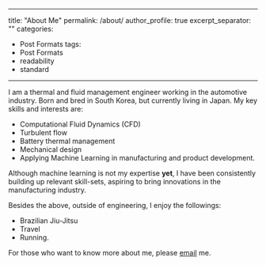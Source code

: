 
---
title: "About Me"
permalink: /about/
author_profile: true
excerpt_separator: "<!--more-->"
categories:
  - Post Formats
tags:
  - Post Formats
  - readability
  - standard
---

I am a thermal and fluid management engineer working in the automotive industry. Born and bred in South Korea, but currently living in Japan.
My key skills and interests are:
- Computational Fluid Dynamics (CFD)
- Turbulent flow 
- Battery thermal management
- Mechanical design
- Applying Machine Learning in manufacturing and product development.

Although machine learning is not my expertise **yet**, I have been consistently building up relevant skill-sets, aspiring to bring innovations in the manufacturing industry. 

Besides the above, outside of engineering, I enjoy the followings:
- Brazilian Jiu-Jitsu 
- Travel 
- Running.


For those who want to know more about me, please [email](mailto:bemba@naver.com) me. 
